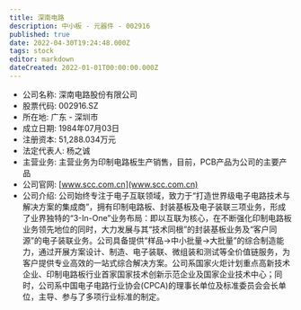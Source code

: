 ```yaml
---
title: 深南电路
description: 中小板 - 元器件 - 002916
published: true
date: 2022-04-30T19:24:48.000Z
tags: stock
editor: markdown
dateCreated: 2022-01-01T00:00:00.000Z
---
```


- 公司名称: 深南电路股份有限公司
- 股票代码: 002916.SZ
- 所在地: 广东 - 深圳市
- 成立日期: 1984年07月03日
- 注册资本: 51,288.034万元
- 法定代表人: 杨之诚
- 主营业务: 主营业务为印制电路板生产销售，目前，PCB产品为公司的主要产品
- 公司官网: [www.scc.com.cn](www.scc.com.cn)
- 公司介绍: 公司始终专注于电子互联领域，致力于“打造世界级电子电路技术与解决方案的集成商”，拥有印制电路板、封装基板及电子装联三项业务，形成了业界独特的“3-In-One”业务布局：即以互联为核心，在不断强化印制电路板业务领先地位的同时，大力发展与其“技术同根”的封装基板业务及“客户同源”的电子装联业务。公司具备提供“样品→中小批量→大批量”的综合制造能力，通过开展方案设计、制造、电子装联、微组装和测试等全价值链服务，为客户提供专业高效的一站式综合解决方案。公司系国家火炬计划重点高新技术企业、印制电路板行业首家国家技术创新示范企业及国家企业技术中心；同时，公司系中国电子电路行业协会(CPCA)的理事长单位及标准委员会会长单位，主导、参与了多项行业标准的制定。


